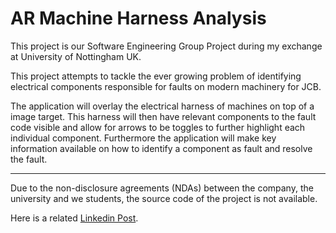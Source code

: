 # AR Machine Harness Analysis

This project is our Software Engineering Group Project during my exchange at University of Nottingham UK.

This project attempts to tackle the ever growing problem of identifying electrical components responsible for faults on modern machinery for JCB.

The application will overlay the electrical harness of machines on top of a image target. This harness will then have relevant components to the fault code visible and allow for arrows to be toggles to further highlight each individual component. Furthermore the application will make key information available on how to identify a component as fault and resolve the fault.

---

Due to the non-disclosure agreements (NDAs) between the company, the university and we students, the source code of the project is not available.

Here is a related [Linkedin Post](https://www.linkedin.com/posts/lacey-collins-52580_great-day-at-the-university-of-nottingham-ugcPost-7196545836187549699-XhSU).
